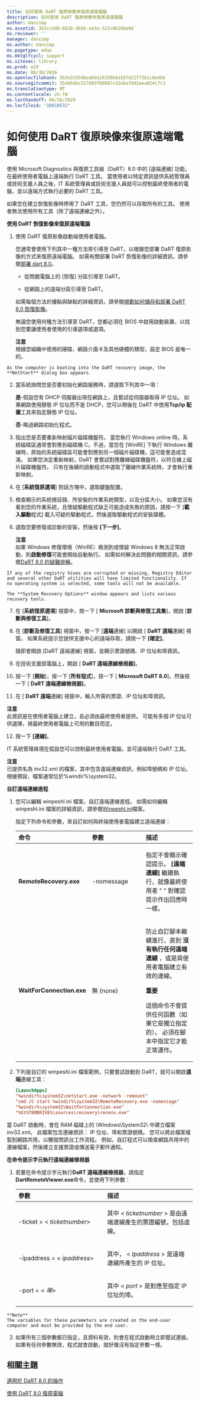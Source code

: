 ```yaml
---
title: 如何使用 DaRT 復原映像來復原遠端電腦
description: 如何使用 DaRT 復原映像來復原遠端電腦
author: dansimp
ms.assetid: 363ccd48-6820-4b5b-a43a-323c0b208a9d
ms.reviewer: ''
manager: dansimp
ms.author: dansimp
ms.pagetype: mdop
ms.mktglfcycl: support
ms.sitesec: library
ms.prod: w10
ms.date: 08/30/2016
ms.openlocfilehash: 3b3e3155dbea8da18338b8a167d22f73b1c8e4bb
ms.sourcegitcommit: 354664bc527d93f80687cd2eba70d1eea024c7c3
ms.translationtype: MT
ms.contentlocale: zh-TW
ms.lasthandoff: 06/26/2020
ms.locfileid: "10810532"
---
```

# 如何使用 DaRT 復原映像來復原遠端電腦


使用 Microsoft Diagnostics 與復原工具組（DaRT）8.0 中的 [遠端連線] 功能，在最終使用者電腦上遠端執行 DaRT 工具。 當使用者以特定資訊提供系統管理員或技術支援人員之後，IT 系統管理員或技術支援人員就可以控制最終使用者的電腦，並以遠端方式執行必要的 DaRT 工具。

如果您在建立恢復影像時停用了 DaRT 工具，您仍然可以存取所有的工具。 使用者無法使用所有工具（除了遠端連線之外）。

**使用 DaRT 恢復影像來復原遠端電腦**

1.  使用 DaRT 復原影像啟動端使用者電腦。

    您通常會使用下列其中一種方法來引導至 DaRT，以根據您部署 DaRT 復原影像的方式來復原遠端電腦。 如需有關部署 DaRT 恢復影像的詳細資訊，請參閱[部署 dart 8.0](deploying-dart-80-dart-8.md)。

    -   從問題電腦上的 [恢復] 分區引導至 DaRT。

    -   從網路上的遠端分區引導至 DaRT。

    如需每個方法的優點與缺點的詳細資訊，請參閱[規劃如何儲存和部署 DaRT 8.0 恢復影像](planning-how-to-save-and-deploy-the-dart-80-recovery-image-dart-8.md)。

    無論您使用何種方法引導至 DaRT，您都必須在 BIOS 中啟用啟動裝置，以找到您要讓使用者使用的引導選項或選項。

    **注意**  
    根據您組織中使用的硬碟、網路介面卡及其他硬體的類型，設定 BIOS 是唯一的。



~~~
As the computer is booting into the DaRT recovery image, the **NetStart** dialog box appears.
~~~

2. 當系統詢問您是否要初始化網路服務時，請選取下列其中一項：

   **是**-假設您有 DHCP 伺服器出現在網路上，且嘗試從伺服器取得 IP 位址。 如果網路使用靜態 IP 位址而不是 DHCP，您可以稍後在 DaRT 中使用**Tcp/ip 配置**工具來指定靜態 IP 位址。

   **否**-略過網路初始化程式。

3. 指出您是否要重新映射磁片磁碟機盤符。 當您執行 Windows online 時，系統磁碟區通常會對應到磁碟機 C。不過，當您在 [WinRE] 下執行 Windows 離線時，原始的系統磁碟區可能會對應到另一個磁片磁碟機，這可能會造成混淆。 如果您決定重新映射，DaRT 會嘗試對應離線磁碟機盤符，以符合線上磁片磁碟機盤符。 只有在後續的啟動程式中選取了離線作業系統時，才會執行重新映射。

4. 在 [**系統復原選項**] 對話方塊中，選取鍵盤配置。

5. 檢查顯示的系統根目錄、所安裝的作業系統類型，以及分區大小。 如果您沒有看到您的作業系統，且懷疑驅動程式缺乏可能造成失敗的原因，請按一下 [**載入驅動**程式] 載入可疑的驅動程式，然後選取驅動程式的安裝媒體。

6. 選取您要修復或診斷的安裝，然後按 **[下一步]**。

   **注意**  
   如果 Windows 修復環境（WinRE）檢測到或懷疑 Windows 8 無法正常啟動，則**啟動修復**可能會開始自動執行。 如需如何解決此問題的相關資訊，請參閱[DaRT 8.0 的疑難排解](troubleshooting-dart-80-dart-8.md)。



~~~
If any of the registry hives are corrupted or missing, Registry Editor and several other DaRT utilities will have limited functionality. If no operating system is selected, some tools will not be available.

The **System Recovery Options** window appears and lists various recovery tools.
~~~

7. 在 [**系統復原選項**] 視窗中，按一下 [ **Microsoft 診斷與修復工具集**]，開啟 [**診斷與修復工具**]。

8. 在 [**診斷及修復工具**] 視窗中，按一下 [**遠端**連線] 以開啟 [ **DaRT 遠端**連線] 視窗。 如果系統提示您提供支援中心的遠端存取，請按一下 **[確定]**。

   隨即會開啟 [DaRT 遠端連線] 視窗，並顯示票證號碼、IP 位址和埠資訊。

9. 在技術支援部電腦上，開啟 [ **DaRT 遠端連線檢視器]**。

10. 按一下 [**開始**]，按一下 [**所有程式**]，按一下 [ **Microsoft DaRT 8.0**]，然後按一下 [ **DaRT 遠端連線檢視器]**。

11. 在 [ **DaRT 遠端**連線] 視窗中，輸入所需的票證、IP 位址和埠資訊。

   **注意**  
   此資訊是在使用者電腦上建立，且必須由最終使用者提供。 可能有多個 IP 位址可供選擇，視最終使用者電腦上可用的數目而定。



12. 按一下 **\[連線\]**。

IT 系統管理員現在假設您可以控制最終使用者電腦，並可遠端執行 DaRT 工具。

**注意**  
已提供名為 inv32.xml 的檔案，其中包含遠端連線資訊，例如埠號碼和 IP 位址。 根據預設，檔案通常位於%windir%\\system32。



**自訂遠端連線進程**

1. 您可以編輯 winpeshl.ini 檔案，自訂遠端連線進程。 如需如何編輯 winpeshl.ini 檔案的詳細資訊，請參閱[Winpeshl.ini](https://go.microsoft.com/fwlink/?LinkId=219413)檔案。

   指定下列命令和參數，來自訂如何與終端使用者電腦建立遠端連線：

   <table>
   <colgroup>
   <col width="33%" />
   <col width="33%" />
   <col width="33%" />
   </colgroup>
   <thead>
   <tr class="header">
   <th align="left">命令</th>
   <th align="left">參數</th>
   <th align="left">描述</th>
   </tr>
   </thead>
   <tbody>
   <tr class="odd">
   <td align="left"><p><strong>RemoteRecovery.exe</strong></p></td>
   <td align="left"><p>-nomessage</p></td>
   <td align="left"><p>指定不會顯示確認提示。 <strong>[遠端連線] </strong> 繼續執行，就像最終使用者 &quot; &quot; 對確認提示作出回應時一樣。</p></td>
   </tr>
   <tr class="even">
   <td align="left"><p><strong>WaitForConnection.exe</strong></p></td>
   <td align="left"><p>無 (none)</p></td>
   <td align="left"><p>防止自訂腳本繼續進行，直到 <strong> 沒有執行任何遠端連線 </strong> ，或是與使用者電腦建立有效的連線。</p>
   <div class="alert">
   <strong>重要</strong><br/><p>這個命令不會提供任何函數（如果它是獨立指定的）。 必須在腳本中指定它才能正常運作。</p>
   </div>
   <div>

   </div></td>
   </tr>
   </tbody>
   </table>



2. 下列是自訂的 winpeshl.ini 檔案範例，只要嘗試啟動到 DaRT，就可以開啟**遠端**連線工具：

   ```ini
   [LaunchApps]
   "%windir%\system32\netstart.exe -network -remount"
   "cmd /C start %windir%\system32\RemoteRecovery.exe -nomessage"
   "%windir%\system32\WaitForConnection.exe"
   "%SYSTEMDRIVE%\sources\recovery\recenv.exe"
   ```

當 DaRT 啟動時，會在 RAM 磁碟上的 \\Windows\\System32\\ 中建立檔案 inv32.xml。 此檔案包含連線資訊： IP 位址、埠和票證號碼。 您可以將此檔案複製到網路共用，以觸發問訊台工作流程。 例如，自訂程式可以檢查網路共用中的連線檔案，然後建立支援票證或傳送電子郵件通知。

**在命令提示字元執行遠端連線檢視器**

1.  若要在命令提示字元執行**DaRT 遠端連線檢視器**，請指定**DartRemoteViewer.exe**命令，並使用下列參數：

    <table>
    <colgroup>
    <col width="50%" />
    <col width="50%" />
    </colgroup>
    <thead>
    <tr class="header">
    <th align="left">參數</th>
    <th align="left">描述</th>
    </tr>
    </thead>
    <tbody>
    <tr class="odd">
    <td align="left"><p>-ticket = &lt; <em> ticketnumber</em>&gt;</p></td>
    <td align="left"><p>其中 &lt; <em> ticketnumber </em> &gt; 是由遠端連線產生的票證編號，包括虛線。</p></td>
    </tr>
    <tr class="even">
    <td align="left"><p>-ipaddress = &lt; <em> ipaddress</em>&gt;</p></td>
    <td align="left"><p>其中， &lt; <em> Ipaddress </em> &gt; 是遠端連線所產生的 IP 位址。</p></td>
    </tr>
    <tr class="odd">
    <td align="left"><p>-port = &lt; <em> 埠</em>&gt;</p></td>
    <td align="left"><p>其中 &lt; <em> port </em> &gt; 是對應至指定 IP 位址的埠。</p></td>
    </tr>
    </tbody>
    </table>



~~~
**Note**  
The variables for these parameters are created on the end-user computer and must be provided by the end user.
~~~



2. 如果所有三個參數都已指定，且資料有效，則會在程式啟動時立即嘗試連接。 如果有任何參數無效，程式就會啟動，就好像沒有指定參數一樣。

## 相關主題


[適用於 DaRT 8.0 的操作](operations-for-dart-80-dart-8.md)

[使用 DaRT 8.0 復原電腦](recovering-computers-using-dart-80-dart-8.md)









